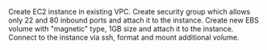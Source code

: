 Create EC2 instance in existing VPC.
Create security group which allows only 22 and 80 inbound ports and attach it to the instance.
Create new EBS volume with "magnetic" type, 1GB size and attach it to the instance.
Connect to the instance via ssh, format and mount additional volume.
